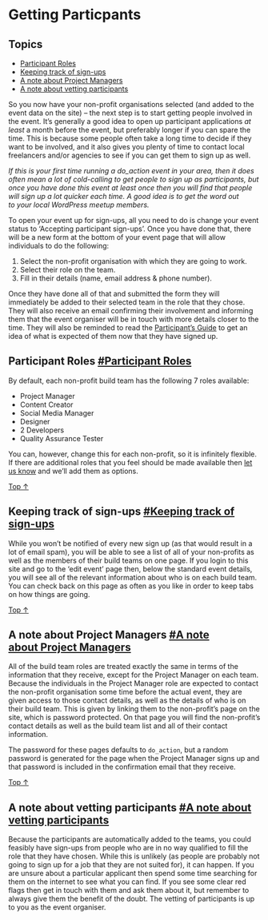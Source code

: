 Getting Particpants
===================

Topics
------

*   [Participant Roles](#participant-roles)
*   [Keeping track of sign-ups](#keeping-track-of-sign-ups)
*   [A note about Project Managers](#a-note-about%c2%a0project-managers)
*   [A note about vetting participants](#a-note-about-vetting-participants)

So you now have your non-profit organisations selected (and added to the event data on the site) – the next step is to start getting people involved in the event. It’s generally a good idea to open up participant applications _at least_ a month before the event, but preferably longer if you can spare the time. This is because some people often take a long time to decide if they want to be involved, and it also gives you plenty of time to contact local freelancers and/or agencies to see if you can get them to sign up as well.

_If this is your first time running a do_action event in your area, then it does often mean a lot of cold-calling to get people to sign up as participants, but once you have done this event at least once then you will find that people will sign up a lot quicker each time. A good idea is to get the word out to your local WordPress meetup members._

To open your event up for sign-ups, all you need to do is change your event status to ‘Accepting participant sign-ups’. Once you have done that, there will be a new form at the bottom of your event page that will allow individuals to do the following:

1.  Select the non-profit organisation with which they are going to work.
2.  Select their role on the team.
3.  Fill in their details (name, email address & phone number).

Once they have done all of that and submitted the form they will immediately be added to their selected team in the role that they chose. They will also receive an email confirming their involvement and informing them that the event organiser will be in touch with more details closer to the time. They will also be reminded to read the [Participant’s Guide](https://make.wordpress.org/community/handbook/meetup-organizer/event-formats/do_action-charity-hackathon/getting-particpants/participants-guide/) to get an idea of what is expected of them now that they have signed up.

Participant Roles [#Participant Roles](#participant-roles)
----------------------------------------------------------

By default, each non-profit build team has the following 7 roles available:

*   Project Manager
*   Content Creator
*   Social Media Manager
*   Designer
*   2 Developers
*   Quality Assurance Tester

You can, however, change this for each non-profit, so it is infinitely flexible. If there are additional roles that you feel should be made available then [let us know](mailto:support@wordcamp.org) and we’ll add them as options.

[Top ↑](#top)

Keeping track of sign-ups [#Keeping track of sign-ups](#keeping-track-of-sign-ups)
----------------------------------------------------------------------------------

While you won’t be notified of every new sign up (as that would result in a lot of email spam), you will be able to see a list of all of your non-profits as well as the members of their build teams on one page. If you login to this site and go to the ‘edit event’ page then, below the standard event details, you will see all of the relevant information about who is on each build team. You can check back on this page as often as you like in order to keep tabs on how things are going.

[Top ↑](#top)

A note about Project Managers [#A note about Project Managers](#a-note-about%c2%a0project-managers)
---------------------------------------------------------------------------------------------------

All of the build team roles are treated exactly the same in terms of the information that they receive, except for the Project Manager on each team. Because the individuals in the Project Manager role are expected to contact the non-profit organisation some time before the actual event, they are given access to those contact details, as well as the details of who is on their build team. This is given by linking them to the non-profit’s page on the site, which is password protected. On that page you will find the non-profit’s contact details as well as the build team list and all of their contact information.

The password for these pages defaults to `do_action`, but a random password is generated for the page when the Project Manager signs up and that password is included in the confirmation email that they receive.

[Top ↑](#top)

A note about vetting participants [#A note about vetting participants](#a-note-about-vetting-participants)
----------------------------------------------------------------------------------------------------------

Because the participants are automatically added to the teams, you could feasibly have sign-ups from people who are in no way qualified to fill the role that they have chosen. While this is unlikely (as people are probably not going to sign up for a job that they are not suited for), it can happen. If you are unsure about a particular applicant then spend some time searching for them on the internet to see what you can find. If you see some clear red flags then get in touch with them and ask them about it, but remember to always give them the benefit of the doubt. The vetting of participants is up to you as the event organiser.
